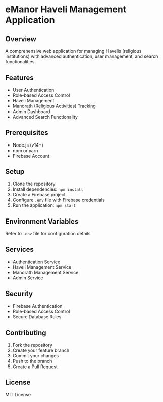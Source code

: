 # eManor Haveli Management Application

## Overview
A comprehensive web application for managing Havelis (religious institutions) with advanced authentication, user management, and search functionalities.

## Features
- User Authentication
- Role-based Access Control
- Haveli Management
- Manorath (Religious Activities) Tracking
- Admin Dashboard
- Advanced Search Functionality

## Prerequisites
- Node.js (v14+)
- npm or yarn
- Firebase Account

## Setup
1. Clone the repository
2. Install dependencies: `npm install`
3. Create a Firebase project
4. Configure `.env` file with Firebase credentials
5. Run the application: `npm start`

## Environment Variables
Refer to `.env` file for configuration details

## Services
- Authentication Service
- Haveli Management Service
- Manorath Management Service
- Admin Service

## Security
- Firebase Authentication
- Role-based Access Control
- Secure Database Rules

## Contributing
1. Fork the repository
2. Create your feature branch
3. Commit your changes
4. Push to the branch
5. Create a Pull Request

## License
MIT License
